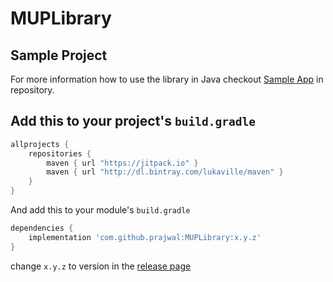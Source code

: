 # MUPLibrary

## Sample Project

For more information how to use the library in Java checkout [Sample App](https://github.com/prajwaldcunha/MUPLibrary/tree/master/app) in repository.


## Add this to your project's `build.gradle`

```groovy
allprojects {
    repositories {
        maven { url "https://jitpack.io" }        
        maven { url "http://dl.bintray.com/lukaville/maven" }
    }
}
```

And add this to your module's `build.gradle` 

```groovy
dependencies {
	implementation 'com.github.prajwal:MUPLibrary:x.y.z'
}
```

change `x.y.z` to version in the [release page](https://github.com/prajwaldcunha/MUPLibrary/releases)

